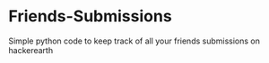 # Friends-Submissions
Simple python code to keep track of all your friends submissions on hackerearth
